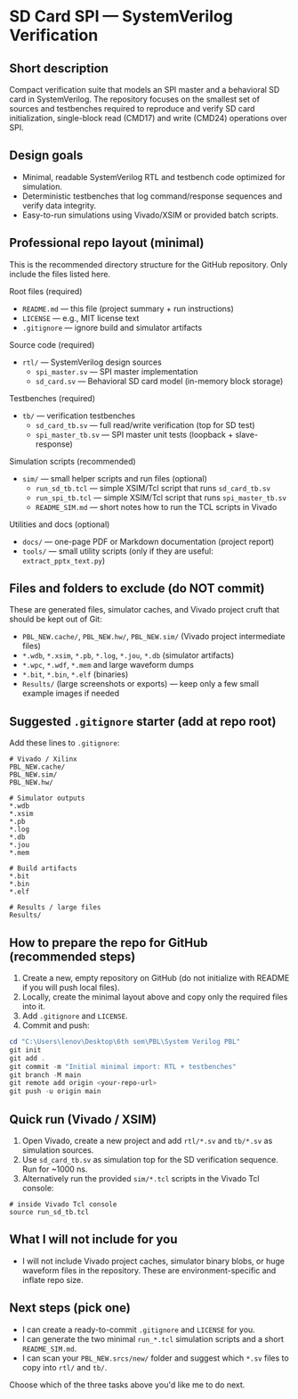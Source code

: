 
# SD Card SPI — SystemVerilog Verification

Short description
-----------------

Compact verification suite that models an SPI master and a behavioral SD card in SystemVerilog. The repository focuses on the smallest set of sources and testbenches required to reproduce and verify SD card initialization, single-block read (CMD17) and write (CMD24) operations over SPI.

Design goals
------------

- Minimal, readable SystemVerilog RTL and testbench code optimized for simulation.
- Deterministic testbenches that log command/response sequences and verify data integrity.
- Easy-to-run simulations using Vivado/XSIM or provided batch scripts.

Professional repo layout (minimal)
---------------------------------

This is the recommended directory structure for the GitHub repository. Only include the files listed here.

Root files (required)
- `README.md`             — this file (project summary + run instructions)
- `LICENSE`               — e.g., MIT license text
- `.gitignore`            — ignore build and simulator artifacts

Source code (required)
- `rtl/`                  — SystemVerilog design sources
	- `spi_master.sv`       — SPI master implementation
	- `sd_card.sv`          — Behavioral SD card model (in-memory block storage)

Testbenches (required)
- `tb/`                   — verification testbenches
	- `sd_card_tb.sv`       — full read/write verification (top for SD test)
	- `spi_master_tb.sv`    — SPI master unit tests (loopback + slave-response)

Simulation scripts (recommended)
- `sim/`                  — small helper scripts and run files (optional)
	- `run_sd_tb.tcl`       — simple XSIM/Tcl script that runs `sd_card_tb.sv`
	- `run_spi_tb.tcl`      — simple XSIM/Tcl script that runs `spi_master_tb.sv`
	- `README_SIM.md`       — short notes how to run the TCL scripts in Vivado

Utilities and docs (optional)
- `docs/`                 — one-page PDF or Markdown documentation (project report)
- `tools/`                — small utility scripts (only if they are useful: `extract_pptx_text.py`)

Files and folders to exclude (do NOT commit)
-------------------------------------------

These are generated files, simulator caches, and Vivado project cruft that should be kept out of Git:

- `PBL_NEW.cache/`, `PBL_NEW.hw/`, `PBL_NEW.sim/` (Vivado project intermediate files)
- `*.wdb`, `*.xsim`, `*.pb`, `*.log`, `*.jou`, `*.db` (simulator artifacts)
- `*.wpc`, `*.wdf`, `*.mem` and large waveform dumps
- `*.bit`, `*.bin`, `*.elf` (binaries)
- `Results/` (large screenshots or exports) — keep only a few small example images if needed

Suggested `.gitignore` starter (add at repo root)
----------------------------------------------

Add these lines to `.gitignore`:

```
# Vivado / Xilinx
PBL_NEW.cache/
PBL_NEW.sim/
PBL_NEW.hw/

# Simulator outputs
*.wdb
*.xsim
*.pb
*.log
*.db
*.jou
*.mem

# Build artifacts
*.bit
*.bin
*.elf

# Results / large files
Results/
```

How to prepare the repo for GitHub (recommended steps)
----------------------------------------------------

1. Create a new, empty repository on GitHub (do not initialize with README if you will push local files).
2. Locally, create the minimal layout above and copy only the required files into it.
3. Add `.gitignore` and `LICENSE`.
4. Commit and push:

```powershell
cd "C:\Users\lenov\Desktop\6th sem\PBL\System Verilog PBL"
git init
git add .
git commit -m "Initial minimal import: RTL + testbenches"
git branch -M main
git remote add origin <your-repo-url>
git push -u origin main
```

Quick run (Vivado / XSIM)
-------------------------

1. Open Vivado, create a new project and add `rtl/*.sv` and `tb/*.sv` as simulation sources.
2. Use `sd_card_tb.sv` as simulation top for the SD verification sequence. Run for ~1000 ns.
3. Alternatively run the provided `sim/*.tcl` scripts in the Vivado Tcl console:

```
# inside Vivado Tcl console
source run_sd_tb.tcl
```

What I will not include for you
------------------------------

- I will not include Vivado project caches, simulator binary blobs, or huge waveform files in the repository. These are environment-specific and inflate repo size.

Next steps (pick one)
---------------------

- I can create a ready-to-commit `.gitignore` and `LICENSE` for you.
- I can generate the two minimal `run_*.tcl` simulation scripts and a short `README_SIM.md`.
- I can scan your `PBL_NEW.srcs/new/` folder and suggest which `*.sv` files to copy into `rtl/` and `tb/`.

Choose which of the three tasks above you'd like me to do next.

